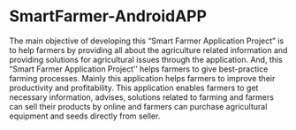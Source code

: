 # SmartFarmer-AndroidAPP

The main objective of developing this “Smart Farmer Application Project” is to help farmers by providing all about the agriculture related information and providing solutions for agricultural issues through the application. 
And, this “Smart Farmer Application Project’’ helps farmers to give best-practice farming processes. 
Mainly this application helps farmers to improve their productivity and profitability. 
This application enables farmers to get necessary information, advises, solutions related to farming and farmers can sell their products by online and farmers can purchase agricultural equipment and seeds directly from seller. 
